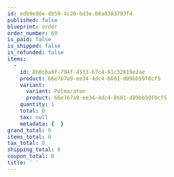 ```yaml
---
id: edb9e80e-db59-4c20-bd3e-08a0383793f4
published: false
blueprint: order
order_number: 60
is_paid: false
is_shipped: false
is_refunded: false
items:
  -
    id: 8b0cba0f-794f-45f3-b7c4-91c32819e2ae
    product: 66e767a9-ee34-4dc4-8681-d09bb59f0cf5
    variant:
      variant: Polmaraton
      product: 66e767a9-ee34-4dc4-8681-d09bb59f0cf5
    quantity: 1
    total: 0
    tax: null
    metadata: {  }
grand_total: 0
items_total: 0
tax_total: 0
shipping_total: 0
coupon_total: 0
title: ' '
---
```

